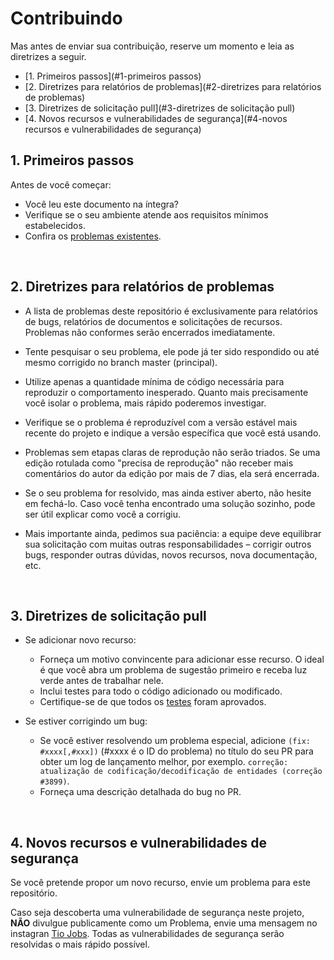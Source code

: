 # Contribuindo
Mas antes de enviar sua contribuição, reserve um momento e leia as diretrizes a seguir.

- [1. Primeiros passos](#1-primeiros passos)
- [2. Diretrizes para relatórios de problemas](#2-diretrizes para relatórios de problemas)
- [3. Diretrizes de solicitação pull](#3-diretrizes de solicitação pull)
- [4. Novos recursos e vulnerabilidades de segurança](#4-novos recursos e vulnerabilidades de segurança)

## 1. Primeiros passos

Antes de você começar:
- Você leu este documento na íntegra?
- Verifique se o seu ambiente atende aos requisitos mínimos estabelecidos.
- Confira os [problemas existentes](https://github.com/icarojobs/freezer-control/issues).

<br />

## 2. Diretrizes para relatórios de problemas

- A lista de problemas deste repositório é exclusivamente para relatórios de bugs, relatórios de documentos e solicitações de recursos. Problemas não conformes serão encerrados imediatamente.

- Tente pesquisar o seu problema, ele pode já ter sido respondido ou até mesmo corrigido no branch master (principal).

- Utilize apenas a quantidade mínima de código necessária para reproduzir o comportamento inesperado. Quanto mais precisamente você isolar o problema, mais rápido poderemos investigar.

- Verifique se o problema é reproduzível com a versão estável mais recente do projeto e indique a versão específica que você está usando.

- Problemas sem etapas claras de reprodução não serão triados. Se uma edição rotulada como "precisa de reprodução" não receber mais comentários do autor da edição por mais de 7 dias, ela será encerrada.

- Se o seu problema for resolvido, mas ainda estiver aberto, não hesite em fechá-lo. Caso você tenha encontrado uma solução sozinho, pode ser útil explicar como você a corrigiu.

- Mais importante ainda, pedimos sua paciência: a equipe deve equilibrar sua solicitação com muitas outras responsabilidades – corrigir outros bugs, responder outras dúvidas, novos recursos, nova documentação, etc.

<br />

## 3. Diretrizes de solicitação pull
- Se adicionar novo recurso:
    - Forneça um motivo convincente para adicionar esse recurso. O ideal é que você abra um problema de sugestão primeiro e receba luz verde antes de trabalhar nele.
    - Inclui testes para todo o código adicionado ou modificado.
    - Certifique-se de que todos os [testes](#7-testes) foram aprovados.

- Se estiver corrigindo um bug:
    - Se você estiver resolvendo um problema especial, adicione `(fix: #xxxx[,#xxx])` (#xxxx é o ID do problema) no título do seu PR para obter um log de lançamento melhor, por exemplo. `correção: atualização de codificação/decodificação de entidades (correção #3899)`.
    - Forneça uma descrição detalhada do bug no PR.

<br />

## 4. Novos recursos e vulnerabilidades de segurança

Se você pretende propor um novo recurso, envie um problema para este repositório.

Caso seja descoberta uma vulnerabilidade de segurança neste projeto, **NÃO** divulgue publicamente como um Problema, envie uma mensagem no instagran [Tio Jobs](https://www.instagram.com/tiojobsoficial/). Todas as vulnerabilidades de segurança serão resolvidas o mais rápido possível.


